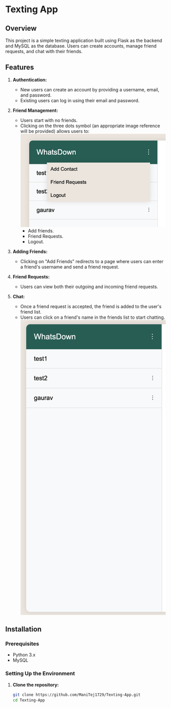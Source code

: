 # Texting App

## Overview

This project is a simple texting application built using Flask as the backend and MySQL as the database. Users can create accounts, manage friend requests, and chat with their friends.

## Features

1. **Authentication:**
   - New users can create an account by providing a username, email, and password.
   - Existing users can log in using their email and password.

2. **Friend Management:**
   - Users start with no friends.
   - Clicking on the three dots symbol (an appropriate image reference will be provided) allows users to:
   ![Reference](images/3dots.png)
     - Add friends.
     - Friend Requests.
     - Logout.

3. **Adding Friends:**
   - Clicking on "Add Friends" redirects to a page where users can enter a friend's username and send a friend request.

4. **Friend Requests:**
   - Users can view both their outgoing and incoming friend requests.

5. **Chat:**
   - Once a friend request is accepted, the friend is added to the user's friend list.
   - Users can click on a friend's name in the friends list to start chatting.
   ![Reference](images/frnds.png)

## Installation

### Prerequisites

- Python 3.x
- MySQL

### Setting Up the Environment

1. **Clone the repository:**
   ```bash
   git clone https://github.com/ManiTej1729/Texting-App.git
   cd Texting-App
